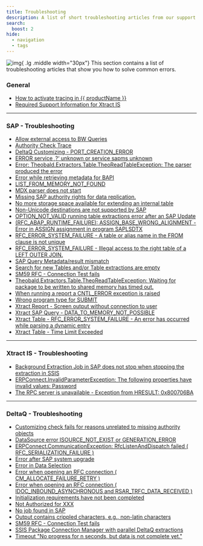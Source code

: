 ```yaml
---
title: Troubleshooting
description: A list of short troubleshooting articles from our support portal.
search:
  boost: 2 
hide:
  - navigation
  - tags
---
```


![img](site:assets/images/logos/theo-thumbs.png){ .lg .middle width="30px"} This section contains a list of troubleshooting articles that show you how to solve common errors.

### General

<div class="mdx-columns" markdown>

- [How to activate tracing in {{ productName }}](https://support.theobald-software.com/helpdesk/KB/View/14455-how-to-activate-tracing-for-xtract-products)
- [Required Support Information for Xtract IS](https://support.theobald-software.com/helpdesk/KB/View/14458-required-support-information-for-xtract-is)

</div>

---

### SAP - Troubleshooting

<div class="mdx-columns" markdown>

- [Allow external access to BW Queries](https://support.theobald-software.com/helpdesk/KB/View/13800-allow-external-access-to-bw-queries)
- [Authority Check Trace](https://support.theobald-software.com/helpdesk/KB/View/13799-authority-check-trace)
- [DeltaQ Customizing - PORT_CREATION_ERROR](https://support.theobald-software.com/helpdesk/KB/View/13346-deltaq-customizing-port-creation-error)
- [ERROR service ‚?‘ unknown or service sapms unknown](https://support.theobald-software.com/helpdesk/KB/View/13649-error-service-unknown-or-service-sapms-unknown)
- [Error: Theobald.Extractors.Table.TheoReadTableException: The parser produced the error](https://support.theobald-software.com/helpdesk/KB/View/14771-error-theobald-extractors-table-theoreadtableexception-the-parser-produced-the-error)
- [Error while retrieving metadata for BAPI](https://support.theobald-software.com/helpdesk/KB/View/19373-error-while-retrieving-metadata-for-bapi)
- [LIST_FROM_MEMORY_NOT_FOUND](https://support.theobald-software.com/helpdesk/KB/View/19472-list-from-memory-not-found)
- [MDX parser does not start](https://support.theobald-software.com/helpdesk/KB/View/20073-mdx-parser-does-not-start)
- [Missing SAP authority rights for data replication.](https://support.theobald-software.com/helpdesk/KB/View/17141-missing-sap-authority-rights-for-data-replication-)
- [No more storage space available for extending an internal table](https://support.theobald-software.com/helpdesk/KB/View/20282-no-more-storage-space-available-for-extending-an-internal-table)
- [Non-Unicode destinations are not supported by SAP](https://support.theobald-software.com/helpdesk/KB/View/17021-non-unicode-destinations-are-not-supported-by-sap)
- [OPTION_NOT_VALID running table extractions error after an SAP Update](https://support.theobald-software.com/helpdesk/KB/View/13952-option-not-valid-running-table-extractions-error-after-an-sap-update)
- [(RFC_ABAP_RUNTIME_FAILURE): ASSIGN_BASE_WRONG_ALIGNMENT - Error in ASSIGN assignment in program SAPLSDTX](https://support.theobald-software.com/helpdesk/KB/View/15517--rfc-abap-runtime-failure-assign-base-wrong-alignment-error-in-assign-assignment-in-program-saplsdtx)
- [RFC_ERROR_SYSTEM_FAILURE - A table or alias name in the FROM clause is not unique](https://support.theobald-software.com/helpdesk/KB/View/14204-rfc-error-system-failure-a-table-or-alias-name-in-the-from-clause-is-not-unique-)
- [RFC_ERROR_SYSTEM_FAILURE - Illegal access to the right table of a LEFT OUTER JOIN.](https://support.theobald-software.com/helpdesk/KB/View/14204-rfc-error-system-failure-a-table-or-alias-name-in-the-from-clause-is-not-unique-)
- [SAP Query Metadata/result mismatch](https://support.theobald-software.com/helpdesk/KB/View/17077-sap-query-metadata-result-mismatch)
- [Search for new Tables and/or Table extractions are empty](https://support.theobald-software.com/helpdesk/KB/View/14139-search-for-new-tables-and-or-table-extractions-are-empty)
- [SM59 RFC - Connection Test fails](https://support.theobald-software.com/helpdesk/KB/View/13345-sm59-rfc-connection-test-fails)
- [Theobald.Extractors.Table.TheoReadTableException: Waiting for package to be written to shared memory has timed out.](https://support.theobald-software.com/helpdesk/KB/View/15391-theobald-extractors-table-theoreadtableexception-waiting-for-package-to-be-written-to-shared-memory-has-timed-out-)
- [When running a report a CNTL_ERROR exception is raised](https://support.theobald-software.com/helpdesk/KB/View/14406-when-running-a-report-a-cntl-error-exception-is-raised)
- [Wrong program type for SUBMIT](https://support.theobald-software.com/helpdesk/KB/View/14223-wrong-program-type-for-submit)
- [Xtract Report - Screen output without connection to user](https://support.theobald-software.com/helpdesk/KB/View/13352-xtract-report-screen-output-without-connection-to-user)
- [Xtract SAP Query - DATA_TO_MEMORY_NOT_POSSIBLE](https://support.theobald-software.com/helpdesk/KB/View/20194-xtract-sap-query-data-to-memory-not-possible)
- [Xtract Table - RFC_ERROR_SYSTEM_FAILURE - An error has occurred while parsing a dynamic entry](https://support.theobald-software.com/helpdesk/KB/View/14626-xtract-table-rfc-error-system-failure-an-error-has-occurred-while-parsing-a-dynamic-entry)
- [Xtract Table - Time Limit Exceeded](https://support.theobald-software.com/helpdesk/KB/View/14414-xtract-table-time-limit-exceeded)

</div>

---
 
### Xtract IS - Troubleshooting

<div class="mdx-columns" markdown>

- [Background Extraction Job in SAP does not stop when stopping the extraction in SSIS](https://support.theobald-software.com/helpdesk/KB/View/15403-background-extraction-job-in-sap-does-not-stop-when-stopping-the-extraction-in-ssis)
- [ERPConnect.InvalidParameterException: The following properties have invalid values: Password](https://support.theobald-software.com/helpdesk/KB/View/15181-erpconnect-invalidparameterexception-the-following-properties-have-invalid-values-password)
- [The RPC server is unavailable - Exception from HRESULT: 0x800706BA](https://support.theobald-software.com/helpdesk/KB/View/15757-the-rpc-server-is-unavailable-exception-from-hresult-0x800706ba)

</div>

<!---
- [System.InvalidOperationException: port not set](https://support.theobald-software.com/helpdesk/KB/View/20857-system-invalidoperationexception-port-not-set)
-->

---

### DeltaQ - Troubleshooting

<div class="mdx-columns" markdown>

- [Customizing check fails for reasons unrelated to missing authority objects](https://support.theobald-software.com/helpdesk/KB/View/25441-deltaq-customizing-check-fails-for-reasons-unrelated-to-missing-authority-objects)
- [DataSource error ISOURCE_NOT_EXIST or GENERATION_ERROR](https://support.theobald-software.com/helpdesk/KB/View/25444-deltaq-datasource-error-isource-not-exist-or-generation-error)
- [ERPConnect.CommunicationException: RfcListenAndDispatch failed ( RFC_SERIALIZATION_FAILURE )](https://support.theobald-software.com/helpdesk/KB/View/25434-deltaq-erpconnect-communicationexception-rfclistenanddispatch-failed-rfc-serialization-failure-)
- [Error after SAP system upgrade](https://support.theobald-software.com/helpdesk/KB/View/25442-deltaq-error-after-sap-system-upgrade)
- [Error in Data Selection](https://support.theobald-software.com/helpdesk/KB/View/25438-deltaq-error-in-data-selection)
- [Error when opening an RFC connection ( CM_ALLOCATE_FAILURE_RETRY )](https://support.theobald-software.com/helpdesk/KB/View/25443-deltaq-error-when-opening-an-rfc-connection-cm-allocate-failure-retry-)
- [Error when opening an RFC connection ( IDOC_INBOUND_ASYNCHRONOUS and RSAR_TRFC_DATA_RECEIVED )](https://support.theobald-software.com/helpdesk/KB/View/25432-deltaq-error-when-opening-an-rfc-connection-idoc-inbound-asynchronous-and-rsar-trfc-data-received-)
- [Initialization requirements have not been completed](https://support.theobald-software.com/helpdesk/KB/View/25433-deltaq-initialization-requirements-have-not-been-completed)
- [Not Authorized for XXX](https://support.theobald-software.com/helpdesk/KB/View/25439-deltaq-not-authorized-for-xxx)
- [No job found in SAP](https://support.theobald-software.com/helpdesk/KB/View/25437-delta-no-job-found-in-sap)
- [Output contains crippled characters, e.g., non-latin characters](https://support.theobald-software.com/helpdesk/KB/View/25436-deltaq-output-contains-crippled-characters-e-g-non-latin-characters-)
- [SM59 RFC - Connection Test fails](https://support.theobald-software.com/helpdesk/KB/View/13345-sm59-rfc-connection-test-fails)
- [SSIS Package Connection Manager with parallel DeltaQ extractions](https://support.theobald-software.com/helpdesk/KB/View/25440-deltaq-ssis-package-connection-manager-with-parallel-deltaq-extractions)
- [Timeout "No progress for n seconds, but data is not complete yet."](https://support.theobald-software.com/helpdesk/KB/View/25435-deltaq-timeout-no-progress-for-n-seconds-but-data-is-not-complete-yet-)

</div>
